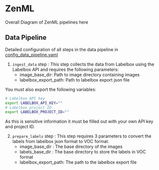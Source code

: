 # ZenML

Overall Diagram of ZenML pipelines here

## Data Pipeline

Detailed configuration of all steps in the data pipeline in [config_data_pipeline.yaml](config_data_pipeline.yaml)

1. `ingest_data` step : This step collects the data from Labelbox using the Labelbox API and requires the following parameters:
    * image_base_dir: Path to image directory containing images
    * labelbox_export_path: Path to labelbox export json file

You must also export the following variables:

```bash
# Labelbox API key
export LABELBOX_API_KEY=""
# Labelbox project ID
export LABELBOX_PROJECT_ID=""
```
As this is sensitive information it must be filled out with your own API key and project ID.

2. `prepare_labels` step : This step requires 3 parameters to convert the labels from labelbox json format to VOC format.
    * image_base_dir : The base directory of the images
    * labels_base_dir : The base directory to store the labels in VOC format
    * labelbox_export_path: The path to the labelbox export file
